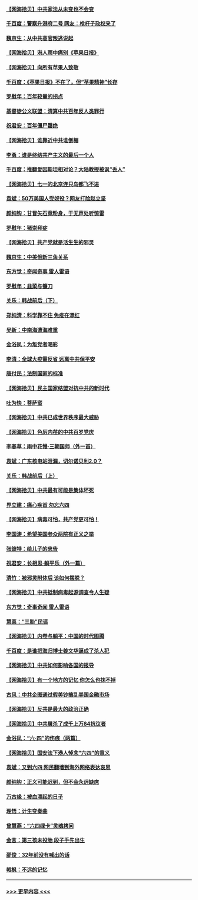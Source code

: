 #### [【网海拾贝】中共家法从未变也不会变](../pages/nsc993/n13050366.md?t=06280202) 
#### [千百度：警察升港府二号 网友：枪杆子政权来了](../pages/nsc993/n13050261.md?t=06280202) 
#### [魏京生：从中共高官叛逃说起](../pages/nsc993/n13048997.md?t=06280202) 
#### [【网海拾贝】港人雨中痛别《苹果日报》](../pages/nsc993/n13048941.md?t=06280202) 
#### [【网海拾贝】向所有苹果人致敬](../pages/nsc993/n13046795.md?t=06280202) 
#### [千百度：《苹果日报》不在了，但“苹果精神”长存](../pages/nsc993/n13046703.md?t=06280202) 
#### [罗慰年：百年较量的拐点](../pages/nsc993/n13046542.md?t=06280202) 
#### [基督徒公义联盟：清算中共百年反人类罪行](../pages/nsc993/n13046499.md?t=06280202) 
#### [祝君安：百年僵尸罄绝](../pages/nsc993/n13045595.md?t=06280202) 
#### [【网海拾贝】谁靠近中共谁倒楣](../pages/nsc993/n13044667.md?t=06280202) 
#### [李勇：谁是终结共产主义的最后一个人](../pages/nsc993/n13044397.md?t=06280202) 
#### [千百度：推翻爱因斯坦相对论？大陆教授被讽“丢人”](../pages/nsc993/n13043908.md?t=06280202) 
#### [【网海拾贝】七一的北京连只鸟都飞不进](../pages/nsc993/n13041377.md?t=06280202) 
#### [袁斌：50万美国人受奴役？网友打脸赵立坚](../pages/nsc993/n13041330.md?t=06280202) 
#### [颜纯钩：甘冒矢石竟粉身，于无声处听惊雷](../pages/nsc993/n13041140.md?t=06280202) 
#### [罗慰年：猪崇拜症](../pages/nsc993/n13041071.md?t=06280202) 
#### [【网海拾贝】共产党就是活生生的邪灵](../pages/nsc993/n13036627.md?t=06280202) 
#### [魏京生：中美俄新三角关系](../pages/nsc993/n13035986.md?t=06280202) 
#### [东方觉：奇闻奇事 雷人雷语](../pages/nsc993/n13035878.md?t=06280202) 
#### [罗慰年：韭菜与镰刀](../pages/nsc993/n13034374.md?t=06280202) 
#### [关乐：韩战前后（下）](../pages/nsc993/n13034113.md?t=06280202) 
#### [郑纯清：科学靠不住 免疫在漂红](../pages/nsc993/n13034093.md?t=06280202) 
#### [吴新：中南海遭海难重](../pages/nsc993/n13034084.md?t=06280202) 
#### [金浴凤：为叛党者喝彩](../pages/nsc993/n13034058.md?t=06280202) 
#### [李清：全球大疫需反省 远离中共保平安](../pages/nsc993/n13033784.md?t=06280202) 
#### [唐付民：法制国家的标准](../pages/nsc993/n13032944.md?t=06280202) 
#### [【网海拾贝】民主国家结盟对抗中共的新时代](../pages/nsc993/n13031717.md?t=06280202) 
#### [吐为快：菩萨蛮](../pages/nsc993/n13030033.md?t=06280202) 
#### [【网海拾贝】中共已成世界秩序最大威胁](../pages/nsc993/n13028138.md?t=06280202) 
#### [【网海拾贝】色厉内荏的中共百岁党庆](../pages/nsc993/n13025582.md?t=06280202) 
#### [李春草：雨中花慢‧三朝国师（外一首）](../pages/nsc993/n13025567.md?t=06280202) 
#### [袁斌：广东核电站泄漏，切尔诺贝利2.0？](../pages/nsc993/n13025475.md?t=06280202) 
#### [关乐：韩战前后（上）](../pages/nsc993/n13025387.md?t=06280202) 
#### [【网海拾贝】中共最有可能是集体坏死](../pages/nsc993/n13023101.md?t=06280202) 
#### [界立建：痛心疾首 勿忘六四](../pages/nsc993/n13022339.md?t=06280202) 
#### [【网海拾贝】病毒可怕，共产党更可怕！](../pages/nsc993/n13020728.md?t=06280202) 
#### [李国涛：希望美国参众两院有正义之举](../pages/nsc993/n13020674.md?t=06280202) 
#### [张彼特：给儿子的忠告](../pages/nsc993/n13018934.md?t=06280202) 
#### [祝君安：长相思‧躺平乐（外一篇）](../pages/nsc993/n13018923.md?t=06280202) 
#### [清竹：被邪灵附体后 该如何摆脱？](../pages/nsc993/n13018877.md?t=06280202) 
#### [【网海拾贝】中共抵制病毒起源调查令人生疑](../pages/nsc993/n13017785.md?t=06280202) 
#### [东方觉：奇事奇闻 雷人雷语](../pages/nsc993/n13017577.md?t=06280202) 
#### [慧真：“三胎”民谣](../pages/nsc993/n13017394.md?t=06280202) 
#### [【网海拾贝】内卷与躺平：中国的时代图腾](../pages/nsc993/n13016128.md?t=06280202) 
#### [千百度：是谁把海归博士姜文华逼成了杀人犯](../pages/nsc993/n13015218.md?t=06280202) 
#### [【网海拾贝】中共如何影响各国的报导](../pages/nsc993/n13012599.md?t=06280202) 
#### [【网海拾贝】有一个地方的记忆 你怎么也抹不掉](../pages/nsc993/n13009802.md?t=06280202) 
#### [古风：中共企图通过假美钞搞乱美国金融市场](../pages/nsc993/n13009626.md?t=06280202) 
#### [【网海拾贝】反共是最大的政治正确](../pages/nsc993/n13007051.md?t=06280202) 
#### [【网海拾贝】中共屠杀了成千上万64抗议者](../pages/nsc993/n13002713.md?t=06280202) 
#### [金浴凤：“六·四”的伤痕（两篇）](../pages/nsc993/n13001719.md?t=06280202) 
#### [【网海拾贝】国安法下港人悼念“六四”的意义](../pages/nsc993/n13001039.md?t=06280202) 
#### [袁斌：又到六四 网民翻墙到海外网络表达哀思](../pages/nsc993/n13000995.md?t=06280202) 
#### [颜纯钩：正义可能迟到，但不会永远缺席](../pages/nsc993/n13000920.md?t=06280202) 
#### [万古缘：被血漂起的日子](../pages/nsc993/n13000914.md?t=06280202) 
#### [理悟：计生变奏曲](../pages/nsc993/n13000414.md?t=06280202) 
#### [曾慧燕：“六四绿卡”灵魂拷问](../pages/nsc993/n13000277.md?t=06280202) 
#### [金言：第三孩未投胎 段子手先出生](../pages/nsc993/n13000215.md?t=06280202) 
#### [邵俊：32年前没有喊出的话](../pages/nsc993/n13000181.md?t=06280202) 
#### [戟枫：不远的记忆](../pages/nsc993/n13000121.md?t=06280202) 

----
#### [ >>> 更早内容 <<< ](../indexes/nsc993-earlier.md)
